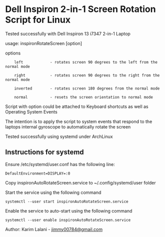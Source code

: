 Dell Inspiron 2-in-1 Screen Rotation Script for Linux
=====================================================

Tested successfully with Dell Inspiron 13 i7347 2-in-1 Laptop

usage: inspironRotateScreen [option]

options

        left            - rotates screen 90 degrees to the left from the normal mode

        right           - rotates screen 90 degrees to the right from the normal mode

        inverted        - rotates screen 180 degrees from the normal mode

        normal          - resets the screen orientation to normal mode

Script with option could be attached to Keyboard shortcuts as well as Operating System Events

The intention is to apply the script to system events that respond to the laptops internal gyroscope to automatically rotate the screen

Tested successfully using systemd under ArchLinux

Instructions for systemd
------------------------

Ensure /etc/systemd/user.conf has the following line:

	DefaultEnvironment=DISPLAY=:0

Copy inspironAutoRotateScreen.service to ~/.config/systemd/user folder

Start the service using the following command

	systemctl --user start inspironAutoRotateScreen.service

Enable the service to auto-start using the following command

	systemctl --user enable inspironAutoRotateScreen.service

Author: Karim Lalani - jimmy00784@gmail.com

